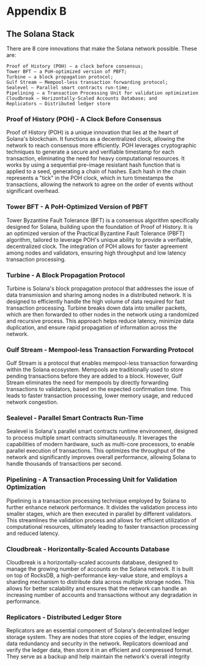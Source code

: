 # Appendix B
## The Solana Stack

There are 8 core innovations that make the Solana network possible. These are:
```
Proof of History (POH) — a clock before consensus;
Tower BFT — a PoH-optimized version of PBFT;
Turbine — a block propagation protocol;
Gulf Stream — Mempool-less transaction forwarding protocol;
Sealevel — Parallel smart contracts run-time;
Pipelining — a Transaction Processing Unit for validation optimization
Cloudbreak — Horizontally-Scaled Accounts Database; and
Replicators — Distributed ledger store
```

### Proof of History (POH) - A Clock Before Consensus
Proof of History (POH) is a unique innovation that lies at the heart of Solana's blockchain. It functions as a decentralized clock, allowing the network to reach consensus more efficiently. POH leverages cryptographic techniques to generate a secure and verifiable timestamp for each transaction, eliminating the need for heavy computational resources. It works by using a sequential pre-image resistant hash function that is applied to a seed, generating a chain of hashes. Each hash in the chain represents a "tick" in the POH clock, which in turn timestamps the transactions, allowing the network to agree on the order of events without significant overhead.

### Tower BFT - A PoH-Optimized Version of PBFT
Tower Byzantine Fault Tolerance (BFT) is a consensus algorithm specifically designed for Solana, building upon the foundation of Proof of History. It is an optimized version of the Practical Byzantine Fault Tolerance (PBFT) algorithm, tailored to leverage POH's unique ability to provide a verifiable, decentralized clock. The integration of POH allows for faster agreement among nodes and validators, ensuring high throughput and low latency transaction processing.

### Turbine - A Block Propagation Protocol
Turbine is Solana's block propagation protocol that addresses the issue of data transmission and sharing among nodes in a distributed network. It is designed to efficiently handle the high volume of data required for fast transaction processing. Turbine breaks down data into smaller packets, which are then forwarded to other nodes in the network using a randomized and recursive process. This approach helps reduce latency, minimize data duplication, and ensure rapid propagation of information across the network.

### Gulf Stream - Mempool-less Transaction Forwarding Protocol
Gulf Stream is a protocol that enables mempool-less transaction forwarding within the Solana ecosystem. Mempools are traditionally used to store pending transactions before they are added to a block. However, Gulf Stream eliminates the need for mempools by directly forwarding transactions to validators, based on the expected confirmation time. This leads to faster transaction processing, lower memory usage, and reduced network congestion.

### Sealevel - Parallel Smart Contracts Run-Time
Sealevel is Solana's parallel smart contracts runtime environment, designed to process multiple smart contracts simultaneously. It leverages the capabilities of modern hardware, such as multi-core processors, to enable parallel execution of transactions. This optimizes the throughput of the network and significantly improves overall performance, allowing Solana to handle thousands of transactions per second.

### Pipelining - A Transaction Processing Unit for Validation Optimization
Pipelining is a transaction processing technique employed by Solana to further enhance network performance. It divides the validation process into smaller stages, which are then executed in parallel by different validators. This streamlines the validation process and allows for efficient utilization of computational resources, ultimately leading to faster transaction processing and reduced latency.

### Cloudbreak - Horizontally-Scaled Accounts Database
Cloudbreak is a horizontally-scaled accounts database, designed to manage the growing number of accounts on the Solana network. It is built on top of RocksDB, a high-performance key-value store, and employs a sharding mechanism to distribute data across multiple storage nodes. This allows for better scalability and ensures that the network can handle an increasing number of accounts and transactions without any degradation in performance.

### Replicators - Distributed Ledger Store
Replicators are an essential component of Solana's decentralized ledger storage system. They are nodes that store copies of the ledger, ensuring data redundancy and security in the network. Replicators download and verify the ledger data, then store it in an efficient and compressed format. They serve as a backup and help maintain the network's overall integrity